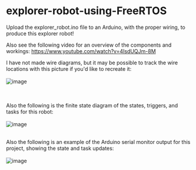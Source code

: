 # explorer-robot-using-FreeRTOS

Upload the explorer_robot.ino file to an Arduino, with the proper wiring, to produce this explorer robot!

Also see the following video for an overview of the components and workings: https://www.youtube.com/watch?v=4IsdUQJm-8M

I have not made wire diagrams, but it may be possible to track the wire locations with this picture if you'd like to recreate it:
<br>
<br>
![image](https://raw.githubusercontent.com/vicb1/arduino-projects/master/explorer-robot-using-FreeRTOS/pic.jpg)
<br>
<br>
<br>

Also the following is the finite state diagram of the states, triggers, and tasks for this robot:
<br>
<br>
![image](https://raw.githubusercontent.com/vicb1/arduino-projects/master/explorer-robot-using-FreeRTOS/Real_time_explorer_finite_state_diagram.png)
<br>
<br>

Also the following is an example of the Arduino serial monitor output for this project, showing the state and task updates:
<br>
<br>
![image](https://github.com/vicb1/arduino-projects/blob/master/explorer-robot-using-FreeRTOS/serial_monitor_output.png?raw=true)
